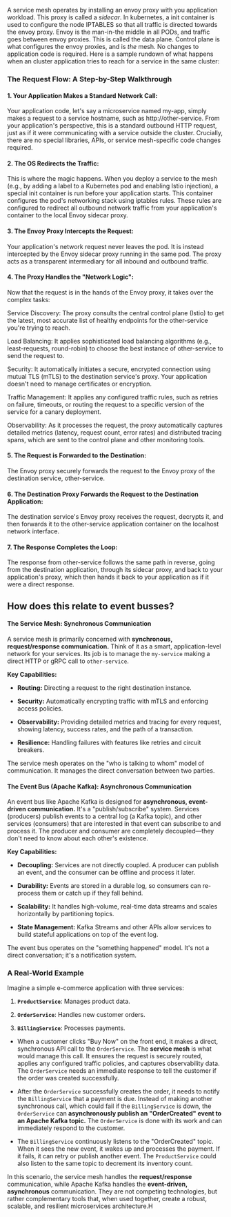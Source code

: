  A service mesh operates by installing an envoy proxy with you application workload. This proxy is called a *sidecar*. In kubernetes, a init container is used to configure the node IPTABLES so that all traffic is directed towards the envoy proxy. Envoy is the man-in-the middle in all PODs, and traffic goes between envoy proxies. This is called the data plane.
Control plane is what configures the envoy proxies, and is *the* mesh. No changes to application code is required. Here is a sample rundown of what happens when an cluster application tries to reach for a service in the same cluster:

### The Request Flow: A Step-by-Step Walkthrough
#### 1. Your Application Makes a Standard Network Call:
Your application code, let's say a microservice named my-app, simply makes a request to a service hostname, such as http://other-service. From your application's perspective, this is a standard outbound HTTP request, just as if it were communicating with a service outside the cluster. Crucially, there are no special libraries, APIs, or service mesh-specific code changes required.

#### 2. The OS Redirects the Traffic:
This is where the magic happens. When you deploy a service to the mesh (e.g., by adding a label to a Kubernetes pod and enabling Istio injection), a special init container is run before your application starts. This container configures the pod's networking stack using iptables rules. These rules are configured to redirect all outbound network traffic from your application's container to the local Envoy sidecar proxy.

#### 3. The Envoy Proxy Intercepts the Request:
Your application's network request never leaves the pod. It is instead intercepted by the Envoy sidecar proxy running in the same pod. The proxy acts as a transparent intermediary for all inbound and outbound traffic.

#### 4. The Proxy Handles the "Network Logic":
Now that the request is in the hands of the Envoy proxy, it takes over the complex tasks:

Service Discovery: The proxy consults the central control plane (Istio) to get the latest, most accurate list of healthy endpoints for the other-service you're trying to reach.

Load Balancing: It applies sophisticated load balancing algorithms (e.g., least-requests, round-robin) to choose the best instance of other-service to send the request to.

Security: It automatically initiates a secure, encrypted connection using mutual TLS (mTLS) to the destination service's proxy. Your application doesn't need to manage certificates or encryption.

Traffic Management: It applies any configured traffic rules, such as retries on failure, timeouts, or routing the request to a specific version of the service for a canary deployment.

Observability: As it processes the request, the proxy automatically captures detailed metrics (latency, request count, error rates) and distributed tracing spans, which are sent to the control plane and other monitoring tools.

#### 5. The Request is Forwarded to the Destination:
The Envoy proxy securely forwards the request to the Envoy proxy of the destination service, other-service.

#### 6. The Destination Proxy Forwards the Request to the Destination Application:
The destination service's Envoy proxy receives the request, decrypts it, and then forwards it to the other-service application container on the localhost network interface.

#### 7. The Response Completes the Loop:
The response from other-service follows the same path in reverse, going from the destination application, through its sidecar proxy, and back to your application's proxy, which then hands it back to your application as if it were a direct response.

## How does this relate to event busses?

#### The Service Mesh: Synchronous Communication

A service mesh is primarily concerned with **synchronous, request/response communication.** Think of it as a smart, application-level network for your services. Its job is to manage the `my-service` making a direct HTTP or gRPC call to `other-service`.

**Key Capabilities:**

- **Routing:** Directing a request to the right destination instance.
    
- **Security:** Automatically encrypting traffic with mTLS and enforcing access policies.
    
- **Observability:** Providing detailed metrics and tracing for every request, showing latency, success rates, and the path of a transaction.
    
- **Resilience:** Handling failures with features like retries and circuit breakers.
    

The service mesh operates on the "who is talking to whom" model of communication. It manages the direct conversation between two parties.

#### The Event Bus (Apache Kafka): Asynchronous Communication

An event bus like Apache Kafka is designed for **asynchronous, event-driven communication.** It's a "publish/subscribe" system. Services (producers) publish events to a central log (a Kafka topic), and other services (consumers) that are interested in that event can subscribe to and process it. The producer and consumer are completely decoupled—they don't need to know about each other's existence.

**Key Capabilities:**

- **Decoupling:** Services are not directly coupled. A producer can publish an event, and the consumer can be offline and process it later.
    
- **Durability:** Events are stored in a durable log, so consumers can re-process them or catch up if they fall behind.
    
- **Scalability:** It handles high-volume, real-time data streams and scales horizontally by partitioning topics.
    
- **State Management:** Kafka Streams and other APIs allow services to build stateful applications on top of the event log.
    

The event bus operates on the "something happened" model. It's not a direct conversation; it's a notification system.

### A Real-World Example

Imagine a simple e-commerce application with three services:

1. **`ProductService`**: Manages product data.
    
2. **`OrderService`**: Handles new customer orders.
    
3. **`BillingService`**: Processes payments.
    

- When a customer clicks "Buy Now" on the front end, it makes a direct, synchronous API call to the `OrderService`. The **service mesh** is what would manage this call. It ensures the request is securely routed, applies any configured traffic policies, and captures observability data. The `OrderService` needs an immediate response to tell the customer if the order was created successfully.
    
- After the `OrderService` successfully creates the order, it needs to notify the `BillingService` that a payment is due. Instead of making another synchronous call, which could fail if the `BillingService` is down, the `OrderService` can **asynchronously publish an "OrderCreated" event to an Apache Kafka topic.** The `OrderService` is done with its work and can immediately respond to the customer.
    
- The `BillingService` continuously listens to the "OrderCreated" topic. When it sees the new event, it wakes up and processes the payment. If it fails, it can retry or publish another event. The `ProductService` could also listen to the same topic to decrement its inventory count.
    

In this scenario, the service mesh handles the **request/response** communication, while Apache Kafka handles the **event-driven, asynchronous** communication. They are not competing technologies, but rather complementary tools that, when used together, create a robust, scalable, and resilient microservices architecture.H